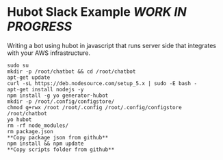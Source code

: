 # Hubot Slack Example ***WORK IN PROGRESS***
Writing a bot using hubot in javascript that runs server side that integrates with your AWS infrastructure. 

```
sudo su
mkdir -p /root/chatbot && cd /root/chatbot
apt-get update
curl -sL https://deb.nodesource.com/setup_5.x | sudo -E bash -
apt-get install nodejs -y
npm install -g yo generator-hubot
mkdir -p /root/.config/configstore/
chmod g+rwx /root /root/.config /root/.config/configstore /root/chatbot
yo hubot
rm -rf node_modules/
rm package.json
**Copy package json from github**
npm install && npm update
**Copy scripts folder from github**
```
